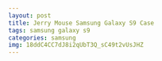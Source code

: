 ```yaml
---
layout: post
title: Jerry Mouse Samsung Galaxy S9 Case
tags: samsung galaxy s9
categories: samsung
img: 18ddC4CC7dJ8i2qUbT3Q_sC49t2vUsJHZ
---
```

